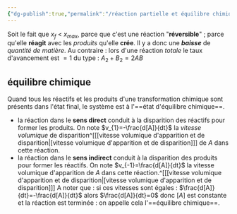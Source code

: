 ```yaml
---
{"dg-publish":true,"permalink":"/réaction partielle et équilibre chimique/"}
---
```


Soit le fait que $x_f$ < $x_{max}$, parce que c'est une réaction "**réversible**" ; parce qu'elle **réagit** avec les *produits* qu'elle **crée**. Il y a donc une ***baisse*** de *quantité de matière*.
Au contraire : lors d'une réaction *totale* le taux d'avancement est $=1$
	du type : $A_2 + B_2 = 2AB$
## équilibre chimique
Quand tous les réactifs et les produits d'une transformation chimique sont présents dans l'état final, le système est à l'==état d'équilibre chimique==.
- la réaction dans le **sens direct** conduit à la disparition des réactifs pour former les produits. On note $v_{1}=-\frac{d[A]}{dt}$ la *vitesse volumique* de disparition^[[[vitesse volumique d'apparition et de disparition\|[vitesse volumique d'apparition et de disparition]]] de $A$ dans cette réaction.
- la réaction dans le **sens indirect** conduit à la disparition des produits pour former les réactifs. On note $v_{-1}=\frac{d[A]}{dt}$ la vitesse volumique d'apparition de $A$ dans cette réaction.^[[[vitesse volumique d'apparition et de disparition\|[vitesse volumique d'apparition et de disparition]]]
A noter que : si ces vitesses sont égales : $\frac{d[A]}{dt}=-\frac{d[A]}{dt}$ alors $\frac{d[A]}{dt}=0$ donc $[A]$ est constante et la réaction est terminée : on appelle cela l'==équilibre chimique==.
